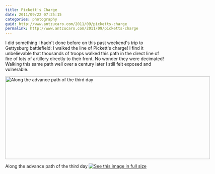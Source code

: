 ```yaml
---
title: Pickett's Charge
date: 2011/09/22 07:25:15
categories: photography
guid: http://www.antzucaro.com/2011/09/picketts-charge
permalink: http://www.antzucaro.com/2011/09/picketts-charge
---
```

I did something I hadn't done before on this past weekend's trip to Gettysburg battlefield: I walked the line of Pickett's charge! I find it unbelievable that thousands of troops walked this path in the direct line of fire of lots of artillery directly to their front. No wonder they were decimated! Walking this same path well over a century later I still felt exposed and vulnerable.

<div class='wp-caption aligncenter' style='width: 660px; margin-left: auto; margin-right: auto;'>
<img width='650px' height='264px' alt="Along the advance path of the third day" title='Along the advance path of the third day' src='http://media.antzucaro.com/uploads/2011/09/17Gettysburg//m/center_cemetery_ridge_m.jpg'>
<p class='wp-caption-text'>Along the advance path of the third day <a href='http://media.antzucaro.com/uploads/2011/09/17Gettysburg//l/center_cemetery_ridge_l.jpg'><img alt='See this image in full size' src='http://media.antzucaro.com/static/fs_img.jpg' /></a></p>
</div>
